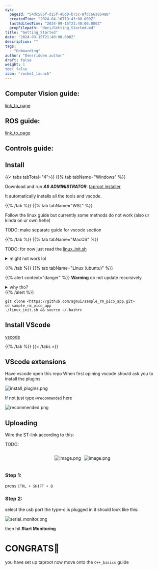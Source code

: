 ```yaml
---
sys:
  pageId: "54dc585f-d15f-45d0-b75c-8fdc66a854a8"
  createdTime: "2024-04-16T19:43:00.000Z"
  lastEditedTime: "2024-09-15T21:40:00.000Z"
  propFilepath: "docs/Getting_Started.md"
title: "Getting_Started"
date: "2024-09-15T21:40:00.000Z"
description: ""
tags:
  - "Onboarding"
author: "Overridden author"
draft: false
weight: 1
toc: false
icon: "rocket_launch"
---
```


## Computer Vision guide:

[link_to_page](86d45bc0-388b-4d26-8848-44f255f73d0e)

## ROS guide:

[link_to_page](3c76c1de-ec8f-46d6-8b0a-294005edc2d5)

## Controls guide:

## Install

{{< tabs tabTotal="4">}}
{{% tab tabName="Windows" %}}

Download and run _**AS ADMINISTRATOR**_: [taproot installer](https://github.com/Thornbots/TeachingFreshies/releases/tag/1.0)

It automatically installs all the tools and vscode.

{{% /tab %}}
{{% tab tabName="WSL" %}}

Follow the linux guide but currently some methods do not work (also ur kinda on ur own hehe)

TODO: make separate guide for vscode section

{{% /tab %}}
{{% tab tabName="MacOS" %}}

TODO: for now just read the [linux_init.sh](https://github.com/agmui/sample_rm_pico_app/blob/main/linux_init.sh)

<details>
<summary>might not work lol</summary>

`brew install libusb pkg-config`

Next install: [vscode](https://code.visualstudio.com/Download)

</details>

{{% /tab %}}
{{% tab tabName="Linux (ubuntu)" %}}

{{% alert context="danger" %}}
**Warning** do not update recursively
<details>
<summary>why tho?</summary>
There are some submodules that may go on for a while (like tinyusb) and I highly
recommend you don't need to get them.
If you want to see what submodules I update just look in `linux_init.sh`
</details>
{{% /alert %}}

```shell
git clone <https://github.com/agmui/sample_rm_pico_app.git>
cd sample_rm_pico_app
./linux_init.sh && source ~/.bashrc
```

## Install VScode

[vscode](https://code.visualstudio.com/Download)

{{% /tab %}}
{{< /tabs >}}

## VScode extensions

Have vscode open this repo
When first opining vscode should ask you to install the plugins

![install_plugins.png](https://prod-files-secure.s3.us-west-2.amazonaws.com/d518164a-d88e-44d1-a4ee-3adb3bd8bce0/89bd30f0-1825-4e77-867b-0a41ce370880/install_plugins.png?X-Amz-Algorithm=AWS4-HMAC-SHA256&X-Amz-Content-Sha256=UNSIGNED-PAYLOAD&X-Amz-Credential=ASIAZI2LB4667D5AQLHN%2F20250319%2Fus-west-2%2Fs3%2Faws4_request&X-Amz-Date=20250319T070810Z&X-Amz-Expires=3600&X-Amz-Security-Token=IQoJb3JpZ2luX2VjEBcaCXVzLXdlc3QtMiJHMEUCIQDsfr0OwOIgujTM15WYQ6SsW2B6WgsLLCO8DApEtbKGTAIgfLhDPrzaOobzGHP65owaO69RnQe9GrtHtQYE0cR5d3gq%2FwMIbxAAGgw2Mzc0MjMxODM4MDUiDGSP4N9nDeNIr1WbGircA9BEG4Q69v8e5yHID3kGWop3IY4uT8mvAIyg4U4xwfIujgTtUgeeWuBaGyfDZ0pfuW7UBrLhIc4u0Y%2FLQTXfZtFVTxpwpeuCXdJ1sVKzCmTHuKSxGWxkQRpiANe7e1wKOXJosqfxDYB%2BoSkvPIjy9zaxjtOdcLnalh24x2dUtqywKB0CJOGVr5P71VkpUlIam9SZfNa0rAVnow%2FeyP2Bnup2LoAVz34xqhuaIpe7Mm39c8cZiTLzupaox0%2FebPVTPJ%2BGjBbeuF30uL%2BLCft5UAFQNG%2BLtcyYJDjLD%2Fyh1vOGl4Uu%2FLzOydklzayR1elrB72mc5RY0E4loBWuXPsg1SEzcE%2F6PcwjrY8vK2kRGvun9RF%2BWBQl2ul%2BavfQ5aqg9s%2FCiBL7fRR3AsI%2B48Rfc9yzHEDL81aAgbYJ%2FW%2FYgElBA0VThhXNWJu3XnScL5vVqALrOeDiuIxOzmYGQKQ3OhKjLat1gAOcVrRNGYT2zfAlacyVCNU3r6tLt8330Bj14pAaUwyEr21gXi3UNC1EuV%2FKjSLzZbSFZoxjageyKd8DAwxre9hYKEDmFiqPLloUtsxbmPiPTN1AGIACBDsI6DJpdiLtC8d63%2FRB3nayidIylB1fSpBhWDBRYMeyMJDF6b4GOqUB2C80%2FkMTpQwZER2nurBp6LsBQwskm9G4JRAusm9qh6oW668cUPdilUVN%2FSeaZJw1RvYIt2lCISxJlJvIsML76Ix3QLG28%2Bpq3MvlQhEuEECwRYb%2BMWENJ7wjFO%2F4wlXa%2F2MCtVl1B1Xte2OPE0QB2FiAI9vJlL%2B5kz5MRMFxMo2x%2FVQ78uO0ezBzc%2BUkoIoPklAWwlBLcZTfXc0P9jQdJbfYMJn2&X-Amz-Signature=85fcffd3ddf8090493c159594225000301bb19652621bff35107db72cc1a29f2&X-Amz-SignedHeaders=host&x-id=GetObject)

If not just type `@recommended` here  

![recommended.png](https://prod-files-secure.s3.us-west-2.amazonaws.com/d518164a-d88e-44d1-a4ee-3adb3bd8bce0/61e661e9-5d85-4dfc-be0d-8d2097a5e793/recommended.png?X-Amz-Algorithm=AWS4-HMAC-SHA256&X-Amz-Content-Sha256=UNSIGNED-PAYLOAD&X-Amz-Credential=ASIAZI2LB4667D5AQLHN%2F20250319%2Fus-west-2%2Fs3%2Faws4_request&X-Amz-Date=20250319T070810Z&X-Amz-Expires=3600&X-Amz-Security-Token=IQoJb3JpZ2luX2VjEBcaCXVzLXdlc3QtMiJHMEUCIQDsfr0OwOIgujTM15WYQ6SsW2B6WgsLLCO8DApEtbKGTAIgfLhDPrzaOobzGHP65owaO69RnQe9GrtHtQYE0cR5d3gq%2FwMIbxAAGgw2Mzc0MjMxODM4MDUiDGSP4N9nDeNIr1WbGircA9BEG4Q69v8e5yHID3kGWop3IY4uT8mvAIyg4U4xwfIujgTtUgeeWuBaGyfDZ0pfuW7UBrLhIc4u0Y%2FLQTXfZtFVTxpwpeuCXdJ1sVKzCmTHuKSxGWxkQRpiANe7e1wKOXJosqfxDYB%2BoSkvPIjy9zaxjtOdcLnalh24x2dUtqywKB0CJOGVr5P71VkpUlIam9SZfNa0rAVnow%2FeyP2Bnup2LoAVz34xqhuaIpe7Mm39c8cZiTLzupaox0%2FebPVTPJ%2BGjBbeuF30uL%2BLCft5UAFQNG%2BLtcyYJDjLD%2Fyh1vOGl4Uu%2FLzOydklzayR1elrB72mc5RY0E4loBWuXPsg1SEzcE%2F6PcwjrY8vK2kRGvun9RF%2BWBQl2ul%2BavfQ5aqg9s%2FCiBL7fRR3AsI%2B48Rfc9yzHEDL81aAgbYJ%2FW%2FYgElBA0VThhXNWJu3XnScL5vVqALrOeDiuIxOzmYGQKQ3OhKjLat1gAOcVrRNGYT2zfAlacyVCNU3r6tLt8330Bj14pAaUwyEr21gXi3UNC1EuV%2FKjSLzZbSFZoxjageyKd8DAwxre9hYKEDmFiqPLloUtsxbmPiPTN1AGIACBDsI6DJpdiLtC8d63%2FRB3nayidIylB1fSpBhWDBRYMeyMJDF6b4GOqUB2C80%2FkMTpQwZER2nurBp6LsBQwskm9G4JRAusm9qh6oW668cUPdilUVN%2FSeaZJw1RvYIt2lCISxJlJvIsML76Ix3QLG28%2Bpq3MvlQhEuEECwRYb%2BMWENJ7wjFO%2F4wlXa%2F2MCtVl1B1Xte2OPE0QB2FiAI9vJlL%2B5kz5MRMFxMo2x%2FVQ78uO0ezBzc%2BUkoIoPklAWwlBLcZTfXc0P9jQdJbfYMJn2&X-Amz-Signature=51518e5c3a245c67dbc2a867c1ba7af8bad41ff4a3c9205a7c2b5a8b29ac51f7&X-Amz-SignedHeaders=host&x-id=GetObject)

## Uploading

Wire the ST-link according to this:

TODO:

<div style="display: flex;flex-direction: row; column-gap:10px; max-width: 630px;justify-content: center;">
<div>

![image.png](https://prod-files-secure.s3.us-west-2.amazonaws.com/d518164a-d88e-44d1-a4ee-3adb3bd8bce0/210ecb78-1116-4d7b-b9b7-2292f66fa2c2/image.png?X-Amz-Algorithm=AWS4-HMAC-SHA256&X-Amz-Content-Sha256=UNSIGNED-PAYLOAD&X-Amz-Credential=ASIAZI2LB466Z4YKZZPY%2F20250319%2Fus-west-2%2Fs3%2Faws4_request&X-Amz-Date=20250319T070812Z&X-Amz-Expires=3600&X-Amz-Security-Token=IQoJb3JpZ2luX2VjEBcaCXVzLXdlc3QtMiJGMEQCICVXuWefoCDmuejYE%2FD6ugufcvvoQjiOMnCrf%2BGD9VboAiA5YOOwX3CVuspoXnC9yLWoidU2XEJAtT%2F9QJILRLuZzyr%2FAwhvEAAaDDYzNzQyMzE4MzgwNSIM81hTaUUJk%2BC5lqwxKtwDcRRHBr%2B64cP16%2Bt3cpbt1d7TJPKmSfwmbRkjGss59Y%2BpUo4Vg1AHgLnLOBj%2BoZAWdCXItd0wU7uPw3SnYDQ%2FH08YCLvMgFizXkS0ZB%2BBqEsv59moEg%2FuqRlKza4f8zbzOPoWLRO3yGlsSUY%2F9UkQeUngWW31hfBVimvSSq2lS6DbDQPjuZooQ476lBCmcjh3q%2BQjIvKanUFPI3kLzpEF9%2B5F5ZtJdzQk8REHoCvLPKQL7xTQmgbRvww2%2FLYlf7CXdmtUV%2Fj4t59nHwjEWd%2BY341taIWyhayYm7plwi5brCoTIdnMgohjA1l%2FV6zDV9C6xsPIau%2F%2Bl1wnzvlXYCXZN1VlCjwZ8zbhlzlI0wZfHrTaNXQwIYKNqpsZVtn36axqFrHoVXKPcpMl2eSOtwumMxegdDykuP%2BBqWuUnlS6AgEepHohGZ27dpAeX%2Fa1xIglLsOlIYvHc7vGLensRkFgn1r8igVJjibkn6GcW2A0mVBmZEaE%2BFf6MU2YaSr9AQzMrimUV6kHG7jpyqz3N2PuVBThM10ihN5kIbB2uqfzaTKZpDMkDji0WAzXMIt9Yzb8xOkDsO85Mir2TDrqH9YfLpIcWKL7lgLvNXKU8pM8uSCQxjAbtHxl%2FlmZN34w88TpvgY6pgGWtRpy9UBZBcYPxqoYqvqY4zi1tlttBY8NBSmEDBY0%2FJSkVET0%2Bam9z6WKHWc4RUKp72E4EtqVJ9%2BOBLWIGuThUo2JI9gKlz1UpWLWX8%2Fs8yPbGdLL2OdRNMmufI9109Ni8RhSqj3%2B8%2FdsYonkvf%2BDjpOhY68dVs2f8iyK1UsoApszJszq%2F2q3nkXP1DlH4GgSqqJuBXsIYhc9G%2FQeMBa90PFBxLa6&X-Amz-Signature=a77e5b4944314118e4a24ffd0b1f486aeaa63bf9fc150a8b50314a4e01715850&X-Amz-SignedHeaders=host&x-id=GetObject)

</div>
<div>

![image.png](https://prod-files-secure.s3.us-west-2.amazonaws.com/d518164a-d88e-44d1-a4ee-3adb3bd8bce0/33a0fd0f-8ca6-4a86-8e09-26e95ded1fff/image.png?X-Amz-Algorithm=AWS4-HMAC-SHA256&X-Amz-Content-Sha256=UNSIGNED-PAYLOAD&X-Amz-Credential=ASIAZI2LB4664P33R4EP%2F20250319%2Fus-west-2%2Fs3%2Faws4_request&X-Amz-Date=20250319T070812Z&X-Amz-Expires=3600&X-Amz-Security-Token=IQoJb3JpZ2luX2VjEBcaCXVzLXdlc3QtMiJHMEUCIF%2Fkw2BtJBveQzC9uYIhZPyrwFWppq3G9SWcK0Pc%2B0a8AiEAzyLsvOeCfGdTRy%2Bd1VSeOY2Zq0ArFf66jobiBYOitEEq%2FwMIbxAAGgw2Mzc0MjMxODM4MDUiDPy5%2F6hpxPHfCQg%2FxircA6GaQGq%2BRPEdjUYq5oGzeTwIAtgutT7wySr7MfSlOvm7J%2F3yXlXXO4D7z859Ya5j3B0fR1v7yt7m%2BT%2F8kn5qEAcOiTvzdzhA1m44j5o5BEZgudktcqnGOqDL1bfTVLY%2BT654U5T3tTzCcc4kgI%2Br7tikJwNH1OV4xS%2F%2BeUnZba8WSuCCnZ4zEu0p%2B41LfPX5jD2nAz9pKYSL2dA3%2BFIuLZjB%2BK%2FUOCspE2Tudiuf6aN1DyZnqwPp%2Bosl1OjDqwh1zTE1DAbXDJ7l8BhkPOHMGOMQNqYQb7AiFn1Yw7plauZL6JG1YUChccpz47iZuorT4heVnjwinY9AJ7BixkjxJyET603zMorA%2FHQOLeJsAEM7OUqdZXNxMXYgWhdlMdEyYr35pxaLZ%2FtHdCOVtk0R58sIL%2Bs6CvTz3NOJ7lqt%2FdRrUoHXqgGQDhfd2tXugfleGKFm%2FUwtOZspiOW4q7Z96HOQbFkOGTEvNnvCN4ZjV%2BeVZLNd21ZeDcyW56Avu9d9NlyoIaWNNx6A%2FYYshQvCbvRWMjMRZJ%2B%2FeBhdbpWyxvGw31%2FW1V8fQRzJkmY5tS0qlZpRWx5Yd3G4o0v%2BLSv%2BxohU%2Bf1MESjuu95xs1YtMHRe7eR8obQS54%2F4r1vNMNTD6b4GOqUBZgUjks9AABRCfbWQUcuDYz%2BvkY2fCkDPoisTAGabPa9bTueoBa2d9cJ%2BuF3QSoI6FqWBJullFIgWTdXtUE28fUPFuCjwiCh7iIpuZsut8yGIcLXt1uTlvMLpJ5C4YFXTDm5k6MKL0jjp7Y7FmgYVgsr%2FMbXGXdANBqPDU%2BxZ2CYERA7WJ22Hq%2Bt5xcj5oBi8hYbW1CKk2yeAgc98P3uwwKyCl2L0&X-Amz-Signature=bd66d370d2118fff9d55306534834551040eb95785df966f50b427b15c7c130c&X-Amz-SignedHeaders=host&x-id=GetObject)

</div>
</div>

### Step 1:

press `CTRL + SHIFT + B`

### Step 2:

select the usb port the type-c is plugged in it should look like this:

![serial_monitor.png](https://prod-files-secure.s3.us-west-2.amazonaws.com/d518164a-d88e-44d1-a4ee-3adb3bd8bce0/f03f4774-05d4-4393-b6a0-d5efb6d315ab/serial_monitor.png?X-Amz-Algorithm=AWS4-HMAC-SHA256&X-Amz-Content-Sha256=UNSIGNED-PAYLOAD&X-Amz-Credential=ASIAZI2LB4667D5AQLHN%2F20250319%2Fus-west-2%2Fs3%2Faws4_request&X-Amz-Date=20250319T070810Z&X-Amz-Expires=3600&X-Amz-Security-Token=IQoJb3JpZ2luX2VjEBcaCXVzLXdlc3QtMiJHMEUCIQDsfr0OwOIgujTM15WYQ6SsW2B6WgsLLCO8DApEtbKGTAIgfLhDPrzaOobzGHP65owaO69RnQe9GrtHtQYE0cR5d3gq%2FwMIbxAAGgw2Mzc0MjMxODM4MDUiDGSP4N9nDeNIr1WbGircA9BEG4Q69v8e5yHID3kGWop3IY4uT8mvAIyg4U4xwfIujgTtUgeeWuBaGyfDZ0pfuW7UBrLhIc4u0Y%2FLQTXfZtFVTxpwpeuCXdJ1sVKzCmTHuKSxGWxkQRpiANe7e1wKOXJosqfxDYB%2BoSkvPIjy9zaxjtOdcLnalh24x2dUtqywKB0CJOGVr5P71VkpUlIam9SZfNa0rAVnow%2FeyP2Bnup2LoAVz34xqhuaIpe7Mm39c8cZiTLzupaox0%2FebPVTPJ%2BGjBbeuF30uL%2BLCft5UAFQNG%2BLtcyYJDjLD%2Fyh1vOGl4Uu%2FLzOydklzayR1elrB72mc5RY0E4loBWuXPsg1SEzcE%2F6PcwjrY8vK2kRGvun9RF%2BWBQl2ul%2BavfQ5aqg9s%2FCiBL7fRR3AsI%2B48Rfc9yzHEDL81aAgbYJ%2FW%2FYgElBA0VThhXNWJu3XnScL5vVqALrOeDiuIxOzmYGQKQ3OhKjLat1gAOcVrRNGYT2zfAlacyVCNU3r6tLt8330Bj14pAaUwyEr21gXi3UNC1EuV%2FKjSLzZbSFZoxjageyKd8DAwxre9hYKEDmFiqPLloUtsxbmPiPTN1AGIACBDsI6DJpdiLtC8d63%2FRB3nayidIylB1fSpBhWDBRYMeyMJDF6b4GOqUB2C80%2FkMTpQwZER2nurBp6LsBQwskm9G4JRAusm9qh6oW668cUPdilUVN%2FSeaZJw1RvYIt2lCISxJlJvIsML76Ix3QLG28%2Bpq3MvlQhEuEECwRYb%2BMWENJ7wjFO%2F4wlXa%2F2MCtVl1B1Xte2OPE0QB2FiAI9vJlL%2B5kz5MRMFxMo2x%2FVQ78uO0ezBzc%2BUkoIoPklAWwlBLcZTfXc0P9jQdJbfYMJn2&X-Amz-Signature=9324ed5c08a7130a4f0b037291aa1bfb791a4d1e6c5fdba6a3bfaa2d1a1580e3&X-Amz-SignedHeaders=host&x-id=GetObject)

then hit **Start Monitoring**

# CONGRATS🎉

you have set up taproot now move onto the `C++_basics` guide
